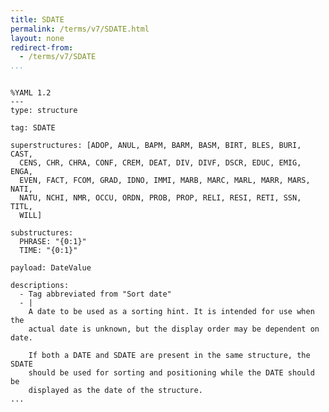 ```yaml
---
title: SDATE
permalink: /terms/v7/SDATE.html
layout: none
redirect-from:
  - /terms/v7/SDATE
...
```


```

%YAML 1.2
---
type: structure

tag: SDATE

superstructures: [ADOP, ANUL, BAPM, BARM, BASM, BIRT, BLES, BURI, CAST, 
  CENS, CHR, CHRA, CONF, CREM, DEAT, DIV, DIVF, DSCR, EDUC, EMIG, ENGA, 
  EVEN, FACT, FCOM, GRAD, IDNO, IMMI, MARB, MARC, MARL, MARR, MARS, NATI, 
  NATU, NCHI, NMR, OCCU, ORDN, PROB, PROP, RELI, RESI, RETI, SSN, TITL, 
  WILL]

substructures:
  PHRASE: "{0:1}"
  TIME: "{0:1}"

payload: DateValue

descriptions:
  - Tag abbreviated from "Sort date"
  - |
    A date to be used as a sorting hint. It is intended for use when the
    actual date is unknown, but the display order may be dependent on date.
    
    If both a DATE and SDATE are present in the same structure, the SDATE
    should be used for sorting and positioning while the DATE should be
    displayed as the date of the structure.
...

```